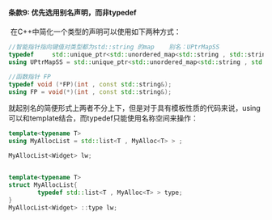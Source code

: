 #### 条款9: 优先选用别名声明，而非typedef

​		在C++中简化一个类型的声明可以使用如下两种方式：

```cpp
//智能指针指向键值对类型都为std::string 的map    别名：UPtrMapSS
typedef		std::unique_ptr<std::unordered_map<std::string , std::string> >	 UPtrMapSS;
using UPtrMapSS = std::unique_ptr<std::unordered_map<std::string , std::string> > ;

//函数指针 FP
typedef void (*FP)(int , const std::string&);
using FP = void(*)(int , const std::string&);
```

​		就起别名的简便形式上两者不分上下，但是对于具有模板性质的代码来说，using可以和template结合，而typedef只能使用名称空间来操作：

```cpp
template<typename T>
using MyAllocList = std::list<T , MyAlloc<T> > ;

MyAllocList<Widget> lw;


template<typename T>
struct MyAllocList{
    	typedef std::list<T , MyAlloc<T> > type;
}
MyAllocList<Widget> ::type lw;
```



